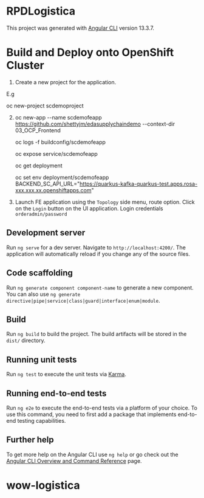# RPDLogistica

This project was generated with [Angular CLI](https://github.com/angular/angular-cli) version 13.3.7.

# Build and Deploy onto OpenShift Cluster

 1. Create a new project for the application.

  E.g 

   oc new-project scdemoproject

 2. oc new-app --name scdemofeapp  https://github.com/shettyjm/edasupplychaindemo  --context-dir 03_OCP_Frontend
    
    oc logs -f buildconfig/scdemofeapp
    
    oc expose service/scdemofeapp 
    
    oc get deployment
    
    oc set env deployment/scdemofeapp BACKEND_SC_API_URL="https://quarkus-kafka-quarkus-test.apps.rosa-xxx.xxx.xx.openshiftapps.com"

3. Launch  FE application using the `Topology` side menu, route option.
   Click on the `Login` button on the UI application.
   Login credentials `orderadmin/password`


## Development server

Run `ng serve` for a dev server. Navigate to `http://localhost:4200/`. The application will automatically reload if you change any of the source files.

## Code scaffolding

Run `ng generate component component-name` to generate a new component. You can also use `ng generate directive|pipe|service|class|guard|interface|enum|module`.

## Build

Run `ng build` to build the project. The build artifacts will be stored in the `dist/` directory.

## Running unit tests

Run `ng test` to execute the unit tests via [Karma](https://karma-runner.github.io).

## Running end-to-end tests

Run `ng e2e` to execute the end-to-end tests via a platform of your choice. To use this command, you need to first add a package that implements end-to-end testing capabilities.

## Further help

To get more help on the Angular CLI use `ng help` or go check out the [Angular CLI Overview and Command Reference](https://angular.io/cli) page.
# wow-logistica
